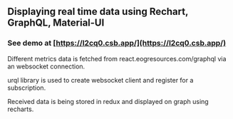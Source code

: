 ## Displaying real time data using  Rechart, GraphQL, Material-UI

### See demo at [https://l2cq0.csb.app/](https://l2cq0.csb.app/)

Different metrics data is fetched from react.eogresources.com/graphql via an websocket connection.

urql library is used to create websocket client and register for a subscription.

Received data is being stored in redux and displayed on graph using recharts.
